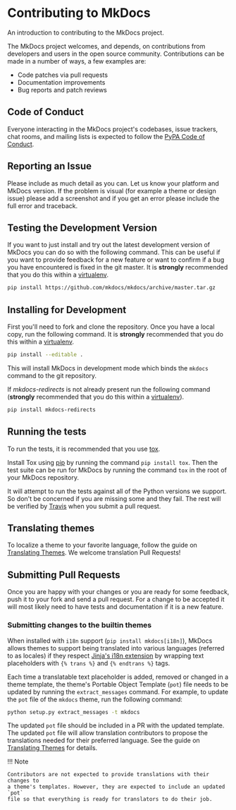 # Contributing to MkDocs

An introduction to contributing to the MkDocs project.

The MkDocs project welcomes, and depends, on contributions from developers and
users in the open source community. Contributions can be made in a number of
ways, a few examples are:

- Code patches via pull requests
- Documentation improvements
- Bug reports and patch reviews

## Code of Conduct

Everyone interacting in the MkDocs project's codebases, issue trackers, chat
rooms, and mailing lists is expected to follow the [PyPA Code of Conduct].

## Reporting an Issue

Please include as much detail as you can. Let us know your platform and MkDocs
version. If the problem is visual (for example a theme or design issue) please
add a screenshot and if you get an error please include the full error and
traceback.

## Testing the Development Version

If you want to just install and try out the latest development version of
MkDocs you can do so with the following command. This can be useful if you
want to provide feedback for a new feature or want to confirm if a bug you
have encountered is fixed in the git master. It is **strongly** recommended
that you do this within a [virtualenv].

```bash
pip install https://github.com/mkdocs/mkdocs/archive/master.tar.gz
```

## Installing for Development

First you'll need to fork and clone the repository. Once you have a local
copy, run the following command. It is **strongly** recommended that you do
this within a [virtualenv].

```bash
pip install --editable .
```

This will install MkDocs in development mode which binds the `mkdocs` command
to the git repository.

If _mkdocs-redirects_ is not already present run the following command (**strongly** recommended that you do
this within a [virtualenv]).

```bash
pip install mkdocs-redirects
```


## Running the tests

To run the tests, it is recommended that you use [tox].

Install Tox using [pip] by running the command `pip install tox`.
Then the test suite can be run for MkDocs by running the command `tox` in the
root of your MkDocs repository.

It will attempt to run the tests against all of the Python versions we
support. So don't be concerned if you are missing some and they fail. The rest
will be verified by [Travis] when you submit a pull request.

## Translating themes

To localize a theme to your favorite language, follow the guide on [Translating
Themes]. We welcome translation Pull Requests!

## Submitting Pull Requests

Once you are happy with your changes or you are ready for some feedback, push
it to your fork and send a pull request. For a change to be accepted it will
most likely need to have tests and documentation if it is a new feature.

### Submitting changes to the builtin themes

When installed with `i18n` support (`pip install mkdocs[i18n]`), MkDocs allows
themes to support being translated into various languages (referred to as
locales) if they respect [Jinja's i18n extension] by wrapping text placeholders
with `{% trans %}` and `{% endtrans %}` tags.

Each time a translatable text placeholder is added, removed or changed in a
theme template, the theme's Portable Object Template (`pot`) file needs to be
updated by running the `extract_messages` command. For example, to update the
`pot` file of the `mkdocs` theme, run the following command:

```bash
python setup.py extract_messages -t mkdocs
```

The updated `pot` file should be included in a PR with the updated template.
The updated `pot` file will allow translation contributors to propose the
translations needed for their preferred language. See the guide on [Translating
Themes] for details.

!!! Note

    Contributors are not expected to provide translations with their changes to
    a theme's templates. However, they are expected to include an updated `pot`
    file so that everything is ready for translators to do their job.

[virtualenv]: https://virtualenv.pypa.io/en/latest/user_guide.html
[pip]: https://pip.pypa.io/en/stable/
[tox]: https://tox.readthedocs.io/en/latest/
[travis]: https://travis-ci.org/repositories
[PyPA Code of Conduct]: https://www.pypa.io/en/latest/code-of-conduct/
[Translating Themes]: ../dev-guide/translations.md
[Jinja's i18n extension]: https://jinja.palletsprojects.com/en/master/extensions/#i18n-extension
